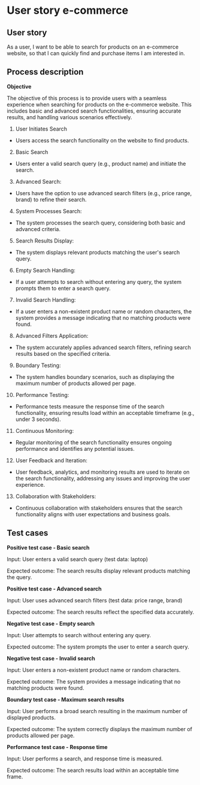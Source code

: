 # User story e-commerce

## User story

As a user, I want to be able to search for products on an e-commerce website, so that I can quickly find and purchase items I am interested in.

## Process description

**Objective**

The objective of this process is to provide users with a seamless experience when searching for products on the e-commerce website. This includes basic and advanced search functionalities, ensuring accurate results, and handling various scenarios effectively.

1. User Initiates Search

- Users access the search functionality on the website to find products.

2. Basic Search

- Users enter a valid search query (e.g., product name) and initiate the search.

3. Advanced Search:

- Users have the option to use advanced search filters (e.g., price range, brand) to refine their search.
  
4. System Processes Search:

- The system processes the search query, considering both basic and advanced criteria.
  
5. Search Results Display:

- The system displays relevant products matching the user's search query.
  
6. Empty Search Handling:

- If a user attempts to search without entering any query, the system prompts them to enter a search query.
  
7. Invalid Search Handling:

- If a user enters a non-existent product name or random characters, the system provides a message indicating that no matching products were found.
  
8. Advanced Filters Application:

- The system accurately applies advanced search filters, refining search results based on the specified criteria.
  
9. Boundary Testing:

- The system handles boundary scenarios, such as displaying the maximum number of products allowed per page.
  
10. Performance Testing:
    
- Performance tests measure the response time of the search functionality, ensuring results load within an acceptable timeframe (e.g., under 3 seconds).

11. Continuous Monitoring:

- Regular monitoring of the search functionality ensures ongoing performance and identifies any potential issues.
  
12. User Feedback and Iteration:

- User feedback, analytics, and monitoring results are used to iterate on the search functionality, addressing any issues and improving the user experience.
  
13. Collaboration with Stakeholders:

- Continuous collaboration with stakeholders ensures that the search functionality aligns with user expectations and business goals.

## Test cases

**Positive test case - Basic search**

Input: User enters a valid search query (test data: laptop)

Expected outcome: The search results display relevant products matching the query.

**Positive test case - Advanced search**

Input: User uses advanced search filters (test data: price range, brand)

Expected outcome: The search results reflect the specified data accurately.

**Negative test case - Empty search**

Input: User attempts to search without entering any query.

Expected outcome: The system prompts the user to enter a search query.

**Negative test case - Invalid search**

Input: User enters a non-existent product name or random characters.

Expected outcome: The system provides a message indicating that no matching products were found.

**Boundary test case - Maximum search results**

Input: User performs a broad search resulting in the maximum number of displayed products.

Expected outcome: The system correctly displays the maximum number of products allowed per page.

**Performance test case - Response time**

Input: User performs a search, and response time is measured.

Expected outcome: The search results load within an acceptable time frame.

